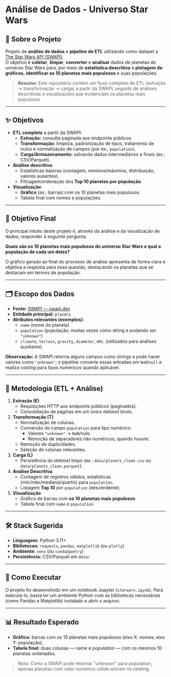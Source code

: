 # Análise de Dados - Universo Star Wars

## 📖 Sobre o Projeto
Projeto de **análise de dados** e **pipeline de ETL** utilizando como dataset a [The Star Wars API (SWAPI)](https://swapi.dev/).  
O objetivo é **coletar**, **limpar**, **converter** e **analisar** dados de planetas do universo Star Wars para, por meio de **estatística descritiva** e **plotagem de gráficos**, **identificar os 10 planetas mais populosos** e suas populações.

> **Resumo:** Este repositório contém um fluxo completo de ETL (extração → transformação → carga) a partir da SWAPI, seguido de análises descritivas e visualizações que evidenciam os planetas mais populosos.

---

## ✨ Objetivos

- **ETL completo** a partir da SWAPI:
  - **Extração:** consulta paginada aos endpoints públicos.
  - **Transformação:** limpeza, padronização de tipos, tratamento de nulos e normalização de campos (por ex., `population`).
  - **Carga/Armazenamento:** salvando dados intermediários e finais (ex.: CSV/Parquet).
- **Análise descritiva**:
  - Estatísticas básicas (contagem, mínimos/máximos, distribuição, valores ausentes).
  - Filtragem/ordenação dos **Top 10 planetas por população**.
- **Visualização**:
  - **Gráfico** (ex.: barras) com os 10 planetas mais populosos.
  - Tabela final com nomes e populações.

---


## 🎯 Objetivo Final

O principal intuito deste projeto é, através da análise e da visualização de dados, responder à seguinte pergunta:

**Quais são os 10 planetas mais populosos do universo Star Wars e qual a população de cada um deles?**

O gráfico gerado ao final do processo de análise apresenta de forma clara e objetiva a resposta para essa questão, destacando os planetas que se destacam em termos de população.

---

## 🗂️ Escopo dos Dados

- **Fonte:** [SWAPI — swapi.dev](https://swapi.dev/)
- **Entidade principal:** `planets`
- **Atributos relevantes (exemplos):**
  - `name` (nome do planeta)
  - `population` (população; muitas vezes como string e podendo ser `"unknown"`)
  - `climate`, `terrain`, `gravity`, `diameter`, etc. (utilizados para análises auxiliares)

**Observação:** A SWAPI retorna alguns campos como strings e pode haver valores como `"unknown"`; o pipeline converte essas entradas em `NaN`/`null` e realiza *casting* para tipos numéricos quando aplicável.

---

## 🧪 Metodologia (ETL + Análise)

1. **Extração (E)**
   - Requisições HTTP aos endpoints públicos (paginados).
   - Consolidação de páginas em um único *dataset* bruto.
2. **Transformação (T)**
   - Normalização de colunas.
   - Conversão do campo `population` para tipo numérico:
     - Valores `"unknown"` → `NaN`/nulo.
     - Remoção de separadores não numéricos, quando houver.
   - Remoção de duplicidades.
   - Seleção de colunas relevantes.
3. **Carga (L)**
   - Persistência do *dataset* limpo (ex.: `data/planets_clean.csv` ou `data/planets_clean.parquet`).
4. **Análise Descritiva**
   - Contagem de registros válidos, estatísticas (mín/máx/mediana/quartis) para `population`.
   - Listagem **Top 10** por `population` (descendente).
5. **Visualização**
   - Gráfico de barras com **os 10 planetas mais populosos**.
   - Tabela final com `name` e `population`.

---

## 🛠️ Stack Sugerida

- **Linguagem:** Python 3.11+
- **Bibliotecas:** `requests`, `pandas`, `matplotlib` (ou `plotly`)
- **Ambiente:** `venv` (ou `conda`/`poetry`)
- **Persistência:** CSV/Parquet em `data/`

---

## 🚀 Como Executar

O projeto foi desenvolvido em um notebook Jupyter (`starwars.ipynb`). Para executá-lo, basta ter um ambiente Python com as bibliotecas necessárias (como Pandas e Matplotlib) instalado e abrir o arquivo.

---

## 📊 Resultado Esperado

- **Gráfico:** barras com os 10 planetas mais populosos (eixo X: nomes; eixo Y: população).
- **Tabela final:** duas colunas — name e population — com os mesmos 10 planetas ordenados.
> Nota: Como a SWAPI pode retornar "unknown" para population, apenas planetas com valor numérico válido entram no ranking.
